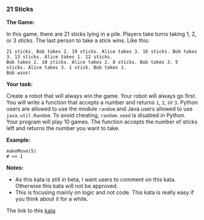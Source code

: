 ### 21 Sticks

**The Game:**  

In this game, there are 21 sticks lying in a pile. Players take turns taking 1, 2, or 3 sticks. The last person to take a stick wins. Like this:
```
21 sticks. Bob takes 2. 19 sticks. Alice takes 3. 16 sticks. Bob takes 3. 13 sticks. Alice takes 1. 12 sticks.  
Bob takes 2. 10 sticks. Alice takes 2. 8 sticks. Bob takes 3. 5 sticks. Alice takes 3. 1 stick. Bob takes 1. 
Bob wins!
```
**Your task:**

Create a robot that will always win the game. Your robot will always go first. You will write a function that accepts a number and returns `1`, `2`, or `3`. Python users are allowed to use the module `random` and Java users allowed to use `java.util.Random`. To avoid cheating, `random.seed` is disabled in Python. Your program will play 10 games. The function accepts the number of sticks left and returns the number you want to take.

**Example:**
```
makeMove(5)
# => 1
```
**Notes:**  
* As this kata is still in beta, I want users to comment on this kata. Otherwise this kata will not be approved.
* This is focusing mainly on logic and not code. This kata is really easy if you think about it for a while.

The link to this [kata](https://www.codewars.com/kata/21-sticks/java)
